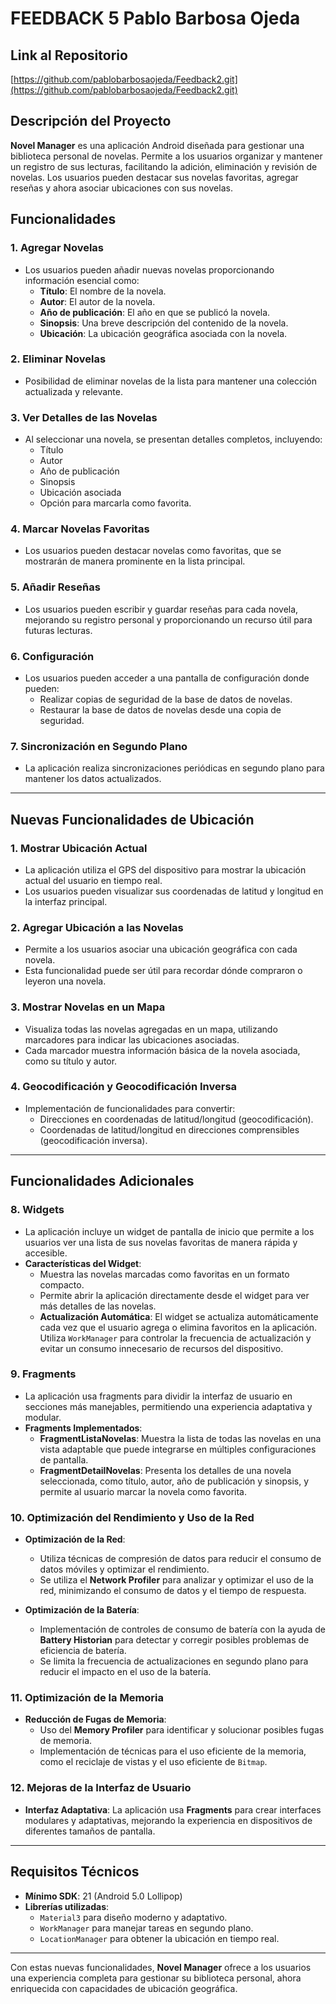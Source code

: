 # FEEDBACK 5 Pablo Barbosa Ojeda

## Link al Repositorio
[https://github.com/pablobarbosaojeda/Feedback2.git](https://github.com/pablobarbosaojeda/Feedback2.git)

## Descripción del Proyecto

**Novel Manager** es una aplicación Android diseñada para gestionar una biblioteca personal de novelas. Permite a los usuarios organizar y mantener un registro de sus lecturas, facilitando la adición, eliminación y revisión de novelas. Los usuarios pueden destacar sus novelas favoritas, agregar reseñas y ahora asociar ubicaciones con sus novelas.

## Funcionalidades

### 1. Agregar Novelas
- Los usuarios pueden añadir nuevas novelas proporcionando información esencial como:
  - **Título**: El nombre de la novela.
  - **Autor**: El autor de la novela.
  - **Año de publicación**: El año en que se publicó la novela.
  - **Sinopsis**: Una breve descripción del contenido de la novela.
  - **Ubicación**: La ubicación geográfica asociada con la novela.

### 2. Eliminar Novelas
- Posibilidad de eliminar novelas de la lista para mantener una colección actualizada y relevante.

### 3. Ver Detalles de las Novelas
- Al seleccionar una novela, se presentan detalles completos, incluyendo:
  - Título
  - Autor
  - Año de publicación
  - Sinopsis
  - Ubicación asociada
  - Opción para marcarla como favorita.

### 4. Marcar Novelas Favoritas
- Los usuarios pueden destacar novelas como favoritas, que se mostrarán de manera prominente en la lista principal.

### 5. Añadir Reseñas
- Los usuarios pueden escribir y guardar reseñas para cada novela, mejorando su registro personal y proporcionando un recurso útil para futuras lecturas.

### 6. Configuración
- Los usuarios pueden acceder a una pantalla de configuración donde pueden:
  - Realizar copias de seguridad de la base de datos de novelas.
  - Restaurar la base de datos de novelas desde una copia de seguridad.

### 7. Sincronización en Segundo Plano
- La aplicación realiza sincronizaciones periódicas en segundo plano para mantener los datos actualizados.

---

## Nuevas Funcionalidades de Ubicación

### 1. Mostrar Ubicación Actual
- La aplicación utiliza el GPS del dispositivo para mostrar la ubicación actual del usuario en tiempo real.
- Los usuarios pueden visualizar sus coordenadas de latitud y longitud en la interfaz principal.

### 2. Agregar Ubicación a las Novelas
- Permite a los usuarios asociar una ubicación geográfica con cada novela.
- Esta funcionalidad puede ser útil para recordar dónde compraron o leyeron una novela.

### 3. Mostrar Novelas en un Mapa
- Visualiza todas las novelas agregadas en un mapa, utilizando marcadores para indicar las ubicaciones asociadas.
- Cada marcador muestra información básica de la novela asociada, como su título y autor.

### 4. Geocodificación y Geocodificación Inversa
- Implementación de funcionalidades para convertir:
  - Direcciones en coordenadas de latitud/longitud (geocodificación).
  - Coordenadas de latitud/longitud en direcciones comprensibles (geocodificación inversa).

---

## Funcionalidades Adicionales

### 8. Widgets
- La aplicación incluye un widget de pantalla de inicio que permite a los usuarios ver una lista de sus novelas favoritas de manera rápida y accesible.
- **Características del Widget**:
  - Muestra las novelas marcadas como favoritas en un formato compacto.
  - Permite abrir la aplicación directamente desde el widget para ver más detalles de las novelas.
  - **Actualización Automática**: El widget se actualiza automáticamente cada vez que el usuario agrega o elimina favoritos en la aplicación. Utiliza `WorkManager` para controlar la frecuencia de actualización y evitar un consumo innecesario de recursos del dispositivo.

### 9. Fragments
- La aplicación usa fragments para dividir la interfaz de usuario en secciones más manejables, permitiendo una experiencia adaptativa y modular.
- **Fragments Implementados**:
  - **FragmentListaNovelas**: Muestra la lista de todas las novelas en una vista adaptable que puede integrarse en múltiples configuraciones de pantalla.
  - **FragmentDetailNovelas**: Presenta los detalles de una novela seleccionada, como título, autor, año de publicación y sinopsis, y permite al usuario marcar la novela como favorita.

### 10. Optimización del Rendimiento y Uso de la Red
- **Optimización de la Red**:
  - Utiliza técnicas de compresión de datos para reducir el consumo de datos móviles y optimizar el rendimiento.
  - Se utiliza el **Network Profiler** para analizar y optimizar el uso de la red, minimizando el consumo de datos y el tiempo de respuesta.

- **Optimización de la Batería**:
  - Implementación de controles de consumo de batería con la ayuda de **Battery Historian** para detectar y corregir posibles problemas de eficiencia de batería.
  - Se limita la frecuencia de actualizaciones en segundo plano para reducir el impacto en el uso de la batería.

### 11. Optimización de la Memoria
- **Reducción de Fugas de Memoria**:
  - Uso del **Memory Profiler** para identificar y solucionar posibles fugas de memoria.
  - Implementación de técnicas para el uso eficiente de la memoria, como el reciclaje de vistas y el uso eficiente de `Bitmap`.

### 12. Mejoras de la Interfaz de Usuario
- **Interfaz Adaptativa**: La aplicación usa **Fragments** para crear interfaces modulares y adaptativas, mejorando la experiencia en dispositivos de diferentes tamaños de pantalla.

---

## Requisitos Técnicos
- **Mínimo SDK**: 21 (Android 5.0 Lollipop)
- **Librerías utilizadas**:
  - `Material3` para diseño moderno y adaptativo.
  - `WorkManager` para manejar tareas en segundo plano.
  - `LocationManager` para obtener la ubicación en tiempo real.

---

Con estas nuevas funcionalidades, **Novel Manager** ofrece a los usuarios una experiencia completa para gestionar su biblioteca personal, ahora enriquecida con capacidades de ubicación geográfica.
